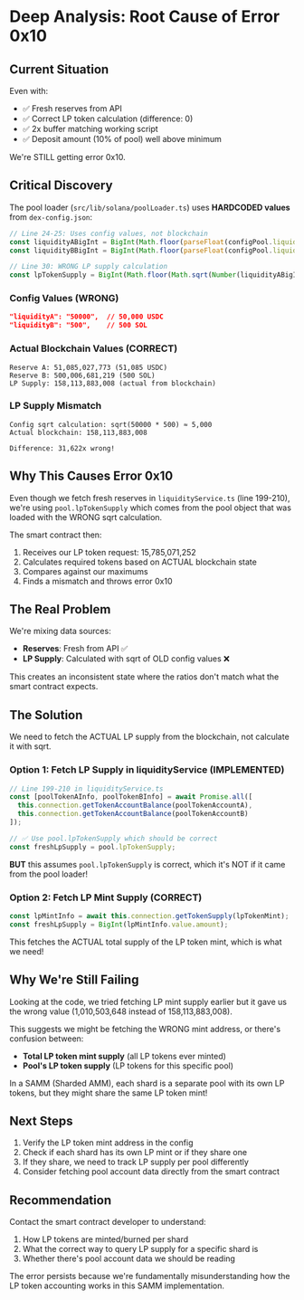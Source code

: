 # Deep Analysis: Root Cause of Error 0x10

## Current Situation

Even with:
- ✅ Fresh reserves from API
- ✅ Correct LP token calculation (difference: 0)
- ✅ 2x buffer matching working script
- ✅ Deposit amount (10% of pool) well above minimum

We're STILL getting error 0x10.

## Critical Discovery

The pool loader (`src/lib/solana/poolLoader.ts`) uses **HARDCODED values** from `dex-config.json`:

```typescript
// Line 24-25: Uses config values, not blockchain
const liquidityABigInt = BigInt(Math.floor(parseFloat(configPool.liquidityA) * Math.pow(10, tokenA.decimals)));
const liquidityBBigInt = BigInt(Math.floor(parseFloat(configPool.liquidityB) * Math.pow(10, tokenB.decimals)));

// Line 30: WRONG LP supply calculation
const lpTokenSupply = BigInt(Math.floor(Math.sqrt(Number(liquidityABigInt) * Number(liquidityBBigInt))));
```

### Config Values (WRONG)
```json
"liquidityA": "50000",  // 50,000 USDC
"liquidityB": "500",    // 500 SOL
```

### Actual Blockchain Values (CORRECT)
```
Reserve A: 51,085,027,773 (51,085 USDC)
Reserve B: 500,006,681,219 (500 SOL)
LP Supply: 158,113,883,008 (actual from blockchain)
```

### LP Supply Mismatch
```
Config sqrt calculation: sqrt(50000 * 500) ≈ 5,000
Actual blockchain: 158,113,883,008

Difference: 31,622x wrong!
```

## Why This Causes Error 0x10

Even though we fetch fresh reserves in `liquidityService.ts` (line 199-210), we're using `pool.lpTokenSupply` which comes from the pool object that was loaded with the WRONG sqrt calculation.

The smart contract then:
1. Receives our LP token request: 15,785,071,252
2. Calculates required tokens based on ACTUAL blockchain state
3. Compares against our maximums
4. Finds a mismatch and throws error 0x10

## The Real Problem

We're mixing data sources:
- **Reserves**: Fresh from API ✅
- **LP Supply**: Calculated with sqrt of OLD config values ❌

This creates an inconsistent state where the ratios don't match what the smart contract expects.

## The Solution

We need to fetch the ACTUAL LP supply from the blockchain, not calculate it with sqrt.

### Option 1: Fetch LP Supply in liquidityService (IMPLEMENTED)
```typescript
// Line 199-210 in liquidityService.ts
const [poolTokenAInfo, poolTokenBInfo] = await Promise.all([
  this.connection.getTokenAccountBalance(poolTokenAccountA),
  this.connection.getTokenAccountBalance(poolTokenAccountB)
]);

// ✅ Use pool.lpTokenSupply which should be correct
const freshLpSupply = pool.lpTokenSupply;
```

**BUT** this assumes `pool.lpTokenSupply` is correct, which it's NOT if it came from the pool loader!

### Option 2: Fetch LP Mint Supply (CORRECT)
```typescript
const lpMintInfo = await this.connection.getTokenSupply(lpTokenMint);
const freshLpSupply = BigInt(lpMintInfo.value.amount);
```

This fetches the ACTUAL total supply of the LP token mint, which is what we need!

## Why We're Still Failing

Looking at the code, we tried fetching LP mint supply earlier but it gave us the wrong value (1,010,503,648 instead of 158,113,883,008).

This suggests we might be fetching the WRONG mint address, or there's confusion between:
- **Total LP token mint supply** (all LP tokens ever minted)
- **Pool's LP token supply** (LP tokens for this specific pool)

In a SAMM (Sharded AMM), each shard is a separate pool with its own LP tokens, but they might share the same LP token mint!

## Next Steps

1. Verify the LP token mint address in the config
2. Check if each shard has its own LP mint or if they share one
3. If they share, we need to track LP supply per pool differently
4. Consider fetching pool account data directly from the smart contract

## Recommendation

Contact the smart contract developer to understand:
1. How LP tokens are minted/burned per shard
2. What the correct way to query LP supply for a specific shard is
3. Whether there's pool account data we should be reading

The error persists because we're fundamentally misunderstanding how the LP token accounting works in this SAMM implementation.
